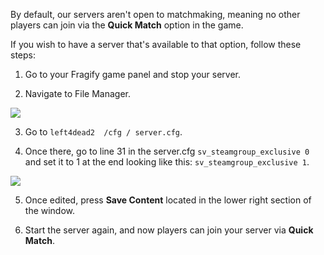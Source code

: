 By default, our servers aren't open to matchmaking, meaning no other players can join via the **Quick Match** option in the game.

If you wish to have a server that's available to that option, follow these steps:

1. Go to your Fragify game panel and stop your server.

2. Navigate to File Manager.

![](../images/file-manager.png)

3. Go to ```left4dead2  /cfg / server.cfg```.

4. Once there, go to line 31 in the server.cfg `sv_steamgroup_exclusive 0` and set it to 1 at the end looking like this: `sv_steamgroup_exclusive 1`.

![](../images/steamgroup.png)

5. Once edited, press **Save Content** located in the lower right section of the window.

6. Start the server again, and now players can join your server via **Quick Match**.
